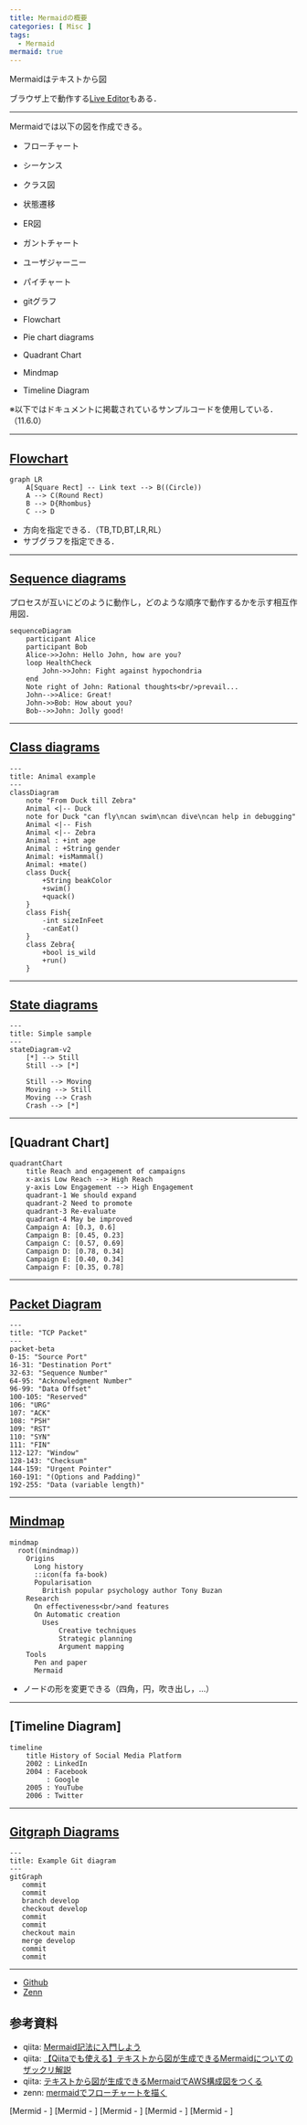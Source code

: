 ```yaml
---
title: Mermaidの概要
categories: [ Misc ]
tags:
  - Mermaid
mermaid: true
---
```


Mermaidはテキストから図

ブラウザ上で動作する[Live Editor](https://mermaid.live/edit#pako:eNpVTU1vgkAQ_SubObUJGhQtyKFJxdaLSXvwVPAwkZElurtkWGIt8N-70LRp32ne57RwNDlBDKeLuR4lshX7TaaFw1OaSC5rq7A-iMnksduSFcpounVifbc1opamqkpd3H_n10NIJO1uiJGwstTn_ttKxv6rpk5s0h1W1lSHv87-ajrxnJZv0s3_dySTa72kJ4xPODkiiwR5jIAHBZc5xJYb8kARKxwotIObgZWkKIPYnTnyOYNM965ToX43Rv3U2DSFBLd9qR1rqhwtbUosGNWvyqRz4sQ02kIcrFbjCMQtfDg6n_ojlrP5IphFoQc3p0bhNIwe_CgIFr4_C-a9B5_jV38ahcv-CyVMcy0)もある．

---

Mermaidでは以下の図を作成できる。

- フローチャート
- シーケンス
- クラス図
- 状態遷移
- ER図
- ガントチャート
- ユーザジャーニー
- パイチャート
- gitグラフ
  
- Flowchart
- Pie chart diagrams
- Quadrant Chart
- Mindmap
- Timeline Diagram

※以下ではドキュメントに掲載されているサンプルコードを使用している．（11.6.0）

---

## [Flowchart][Mermid - Flowchart]

```mermaid
graph LR
    A[Square Rect] -- Link text --> B((Circle))
    A --> C(Round Rect)
    B --> D{Rhombus}
    C --> D
```

- 方向を指定できる．（TB,TD,BT,LR,RL）
- サブグラフを指定できる．

---

## [Sequence diagrams][Mermid - Sequence diagrams]

プロセスが互いにどのように動作し，どのような順序で動作するかを示す相互作用図．

```mermaid
sequenceDiagram
    participant Alice
    participant Bob
    Alice->>John: Hello John, how are you?
    loop HealthCheck
        John->>John: Fight against hypochondria
    end
    Note right of John: Rational thoughts<br/>prevail...
    John-->>Alice: Great!
    John->>Bob: How about you?
    Bob-->>John: Jolly good!
```

---

## [Class diagrams][Mermid - Class diagrams]

```mermaid
---
title: Animal example
---
classDiagram
    note "From Duck till Zebra"
    Animal <|-- Duck
    note for Duck "can fly\ncan swim\ncan dive\ncan help in debugging"
    Animal <|-- Fish
    Animal <|-- Zebra
    Animal : +int age
    Animal : +String gender
    Animal: +isMammal()
    Animal: +mate()
    class Duck{
        +String beakColor
        +swim()
        +quack()
    }
    class Fish{
        -int sizeInFeet
        -canEat()
    }
    class Zebra{
        +bool is_wild
        +run()
    }
```

---
## [State diagrams][Mermid - State diagrams]

```mermaid
---
title: Simple sample
---
stateDiagram-v2
    [*] --> Still
    Still --> [*]

    Still --> Moving
    Moving --> Still
    Moving --> Crash
    Crash --> [*]
```

---

## [Quadrant Chart]
```mermaid
quadrantChart
    title Reach and engagement of campaigns
    x-axis Low Reach --> High Reach
    y-axis Low Engagement --> High Engagement
    quadrant-1 We should expand
    quadrant-2 Need to promote
    quadrant-3 Re-evaluate
    quadrant-4 May be improved
    Campaign A: [0.3, 0.6]
    Campaign B: [0.45, 0.23]
    Campaign C: [0.57, 0.69]
    Campaign D: [0.78, 0.34]
    Campaign E: [0.40, 0.34]
    Campaign F: [0.35, 0.78]
```


---

## [Packet Diagram][Mermid - Packet Diagram]

```mermaid
---
title: "TCP Packet"
---
packet-beta
0-15: "Source Port"
16-31: "Destination Port"
32-63: "Sequence Number"
64-95: "Acknowledgment Number"
96-99: "Data Offset"
100-105: "Reserved"
106: "URG"
107: "ACK"
108: "PSH"
109: "RST"
110: "SYN"
111: "FIN"
112-127: "Window"
128-143: "Checksum"
144-159: "Urgent Pointer"
160-191: "(Options and Padding)"
192-255: "Data (variable length)"
```

---

## [Mindmap][Mermid - Mindmap]

```mermaid
mindmap
  root((mindmap))
    Origins
      Long history
      ::icon(fa fa-book)
      Popularisation
        British popular psychology author Tony Buzan
    Research
      On effectiveness<br/>and features
      On Automatic creation
        Uses
            Creative techniques
            Strategic planning
            Argument mapping
    Tools
      Pen and paper
      Mermaid
```

- ノードの形を変更できる（四角，円，吹き出し，...）

---

## [Timeline Diagram]

```mermaid
timeline
    title History of Social Media Platform
    2002 : LinkedIn
    2004 : Facebook
         : Google
    2005 : YouTube
    2006 : Twitter
```


---

## [Gitgraph Diagrams][Mermid - Gitgraph Diagrams]

```mermaid
---
title: Example Git diagram
---
gitGraph
   commit
   commit
   branch develop
   checkout develop
   commit
   commit
   checkout main
   merge develop
   commit
   commit
```

---

- [Github](https://github.blog/developer-skills/github/include-diagrams-markdown-files-mermaid/)
- [Zenn](https://zenn.dev/zenn/articles/markdown-guide#%E3%83%80%E3%82%A4%E3%82%A2%E3%82%B0%E3%83%A9%E3%83%A0)

## 参考資料
- qiita: [Mermaid記法に入門しよう](https://qiita.com/moikei/items/24e9e5bd8319a10f0115)
- qiita: [【Qiitaでも使える】テキストから図が生成できるMermaidについてのザックリ解説](https://qiita.com/b-mente/items/97a4296666faccd53a72)
- qiita: [テキストから図が生成できるMermaidでAWS構成図をつくる](https://qiita.com/b-mente/items/b17275090176d63d1d69)
- zenn: [mermaidでフローチャートを描く](https://zenn.dev/yuriemori/articles/e097dbd950df86)

<!-- Link -->
[Mermaid ドキュメント]: https://mermaid.js.org/intro/



<!-- Link -->
[Mermid - Flowchart]: https://mermaid.js.org/syntax/flowchart.html
[Mermid - Sequence diagrams]: https://mermaid.js.org/syntax/sequenceDiagram.html
[Mermid - Class diagrams]: https://mermaid.js.org/syntax/classDiagram.html
[Mermid - State diagrams]: https://mermaid.js.org/syntax/stateDiagram.html
[Mermid - Quadrant Chart]: https://mermaid.js.org/syntax/quadrantChart.html
[Mermid - Packet Diagram]: https://mermaid.js.org/syntax/packet.html
[Mermid - Mindmap]: https://mermaid.js.org/syntax/mindmap.html
[Mermid - Gitgraph Diagrams]: https://mermaid.js.org/syntax/gitgraph.html
[Mermid - ]
[Mermid - ]
[Mermid - ]
[Mermid - ]
[Mermid - ]
